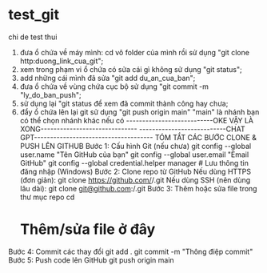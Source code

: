 # test_git
chi de test thui
1. đưa ổ chứa về máy mình: cd vô folder của mình rồi sử dụng "git clone http:duong_link_cua_git";
2. xem trong phạm vi ổ chứa có sửa cái gì không sử dụng "git status";
3. add những cái mình đã sửa "git add du_an_cua_ban";
4. đưa ổ chứa về vùng chứa cục bộ sử dụng "git commit -m "ly_do_ban_push";
5. sử dụng lại "git status để xem đã commit thành công hay chưa;
6. đẩy ổ chứa lên lại git sử dụng "git push origin main" "main" là nhánh bạn có thể chọn nhánh khác nếu có
---------------------------OKE VẬY LÀ XONG------------------------------
---------------------------CHAT GPT-------------------------------------
                TÓM TẮT CÁC BƯỚC CLONE & PUSH LÊN GITHUB
Bước 1: Cấu hình Git (nếu chưa)
    git config --global user.name "Tên GitHub của bạn"
    git config --global user.email "Email GitHub"
    git config --global credential.helper manager  # Lưu thông tin đăng nhập (Windows)
Bước 2: Clone repo từ GitHub
    Nếu dùng HTTPS (đơn giản):
        git clone https://github.com/<username>/<repo>.git
    Nếu dùng SSH (nên dùng lâu dài):
        git clone git@github.com:<username>/<repo>.git
Bước 3: Thêm hoặc sửa file trong thư mục repo
    cd <repo>
    # Thêm/sửa file ở đây
Bước 4: Commit các thay đổi
    git add .
    git commit -m "Thông điệp commit"
Bước 5: Push code lên GitHub
    git push origin main


